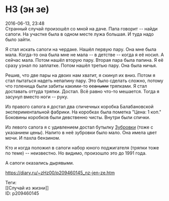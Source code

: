 НЗ (эн зе)
===========

   
 2016-06-13, 23:48   
  Странный случай произошёл со мной на даче. Папа говорит -- найди сапоги. На участке была в одном месте лужа большая. И туда надо было зайти.   
   
 Я стал искать сапоги на чердаке. Нашёл первую пару. Она мне была мала. Когда-то она была мне не мала -- в детстве -- когда я её носил. А сейчас мала. Потом нашёл вторую пару. Вторая пара была папина. Я её сразу узнал по заплатке. Потом нашёл третью пару. Она была ничья.   
   
 Решив, что две пары на двоих нам хватит, я скинул их вниз. Потом я стал пытаться надеть непапину пару. Это было сделать сложно, потому что голенища были забиты какими-то  ~~ссаными~~  тряпками. Я стал доставать оттуда тряпки. Достал. Всё равно что-то мешается. Тогда я засунул вместо ноги -- руку.   
   
 Из правого сапога я достал два спичечных коробка Балабановской экспериментальной фабрики. На коробках была пометка "Цена: 1 коп." Боковины коробков были девственно чисты. Внутри были спички.   
   
 Из левого сапога я с удивлением достал бутылку  [Зубровки](https://ru.wikipedia.org/wiki/%D0%97%D1%83%D0%B1%D1%80%D0%BE%D0%B2%D0%BA%D0%B0_%28%D0%BD%D0%B0%D0%BF%D0%B8%D1%82%D0%BE%D0%BA%29)  (тоже с указанием цены). Налито в неё зубровки было мало. Она имела цвет мочи. И пахла бензином.   
   
 Кто и когда положил в сапоги набор юного поджигателя (тряпки тоже по теме) -- неизвестно. Но видимо, произошло это до 1991 года.   
   
 А сапоги оказались дырявыми.   
    
 <https://diary.ru/~zHz00/p209460145_nz-jen-ze.htm>   
   
 Теги:   
 [[Случай из жизни]]   
 ID: p209460145